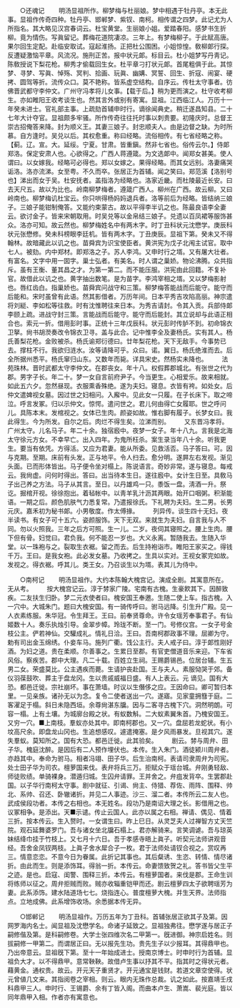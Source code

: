<!-- { "loadSidebar": true } -->


　　○还魂记 
　　明汤显祖所作。柳梦梅与杜丽娘。梦中相遇于牡丹亭。本无此事。显祖作传奇四种。牡丹亭、邯郸梦、紫钗、南柯。相传谓之四梦。此记尤为人所指名。其大略见汉宫春词云。杜宝黄堂。生丽娘小姐。爱踏春阳。感梦书生折柳。竟为情伤。写眞留记。葬梅花道院凄凉。三年上。有梦梅柳子。于此赋高唐。果尔回生定配。赴临安取试。寇起淮扬。正把杜公围困。小姐惊惶。敎柳郞行探。反遭疑激恼平章。风流况。施刑正苦。报中状元郞。标目云。杜小姐梦写丹靑记。陈敎授说下梨花枪。柳秀才偷载回生女。杜平章刁打状元郞。首尾粗俱于此。其惊梦、寻梦、写眞、悼殇、冥判、拾画、玩眞、幽媾、冥誓、回生、折寇、闹宴、硬拷、圆驾等折。流传众口。莫不艳称。皆系虚空结构。自序云。传杜太守事者。彷佛晋武都守李仲文。广州守冯孝将儿女事。【载于后。】稍为更而演之。杜守收考柳生。亦如睢阳王收考谈生也。然其言外或别有寄寓。显祖。江西临江人。万历十一年癸未进士。官礼部主事。上疏劾首辅申时行。谪徐闻典史。稍迁遂昌知县。二十七年大计夺官。显祖颇多牢骚。所作传奇往往托时事以刺贵要。初隆庆时。总督王崇古招俺答来降。封为顺义王。其妻三娘子。封忠顺夫人。由是边督之缺。为时所慕。自方逢时。吴兑以后。其权愈重。称曰经略。流俗相传。有七省经略之称。【蓟。辽。宣。大。延绥。宁夏。甘肃。皆重鎭。然非七省也。俗传云尔。】侍郞郑洛。保定安肃人也。心欲得之。广西人蒋遵箴。为文选郞中。闻郑女甚美。使人谓曰。以女嫁我。经略可必得也。郑以女嫁之。果得经略。而其女远别。洛妻痛哭诟洛。洛亦流涕。女至粤。不久而卒。张居正为首辅。闻之笑曰。郑范溪【洛别号也】涕出而女于吴。杜安抚者。盖指洛为经略也。洛家近畿。而杜陵最近长安。曰去天尺五。故以为比也。岭南柳梦梅者。遵箴广西人。柳州在广西。故云柳。又曰岭南也。柳梦梅讥杜宝云。你只哄得杨妈妈退兵者。洛等前后为经略。皆结纳三娘子。三娘子能钳制俺答。又能约束蒙古。故以平得李半讥之也。陈最良语李全妻云。欲讨金子。皆来宋朝取用。时吴兑等以金帛结三娘子。兑遗以百凤裙等服饰甚众。洛亦可知。故云然也。柳梦梅姓名中有两木字。时丁丑科状元沈懋学。庚辰科状元张懋修。癸未科榜眼李廷机。皆有两木字。丁丑庚辰。显祖下第。癸未又不得翰林。故暗藏此以讥之也。苗舜宾为识宝使臣者。黄洪宪为戊子北闱主试官。取中七人。被劾。内中郑材。即郑洛之子。苏人李鸿。又申时行之壻。又有屠大壮者。有富名。文字中用一囡字。巢士弘者。有美名。时人谓之巢娇。物论沸腾。众共指斥。虽有王衡、董其昌之才。为第一第二。而不能压服。洪宪由此回籍。不复补官。故借此以讥之也。黄字抽出数笔。是为苗字。李鸿宰相之壻。又以梦梅影射也。唇红齿白。指巢娇也。苗舜宾问战守和三策。柳梦梅答能战而后能守。能守而后能和。宋时虽曾有此语。然其影借者。万历年间。日本平秀吉攻陷高丽。神宗遣将刘綎、李如松等往救。时有沈惟聘往来日本。为秀吉请封。令其入贡。兵部侍郞李颐上疏。进战守封三策。言能战而后能守。能守而后能封。其立说却与此语正相合也。索元一折。借用彭时事。正统十三年戊辰科。状元彭时传胪不到。初命锦衣卫拏。尙书胡濙奏改令锦衣卫寻。盖与此合。记中惟李全及妻杨氏。实有其人。杨氏善梨花枪。金败被杀。杨氏谕郑衍德曰。廿年梨花枪。天下无敌手。今事势已去。撑柱不行。我欲归涟水。汝等请降可乎。众曰。诺。翼日。杨氏绝淮而去。后全所据州悉平。杨氏窜归山东。又数年而毙。详具宋史。然杨实未降也。 
　　法苑珠林。晋时武都太守李仲文。在郡丧女。年十八。权假葬郡城北。有张世之代为郡。男字子长。年二十。梦一女自言前府尹子。今当更生。心相爱乐。故来相就。如此五六夕。忽然昼现。衣服熏香殊绝。遂为夫妇。寝息。衣皆有袴。如处女。后仲文遣婢视女墓。因过世之妇相问。入廨中。见此女一只履。在子长床下。取之啼泣。呼言发冢。归以示仲文。惊愕。遣问世之。君儿何由得亡女履耶。世之呼问儿。具陈本末。发棺视之。女体已生肉。颜姿如故。惟右脚有履子。长梦女曰。我此得生。今为所发。自尔之后。肉烂不得生矣。泣涕而别。 
　　又东晋冯孝将。广州太守。儿名马子。年二十余。独宿廏中。夜梦一女子。年十八九。言我是北海太守徐元方女。不幸早亡。出入四年。为鬼所枉杀。案生录当年八十余。听我更生。要当有依凭。方得活。又应为君妻。能从所委。见救活否。马子答曰。可。因与克期。至期。床前有头发。正与地平。令人扫去。愈分明。遂屛左右发视。渐见头面。已而形体皆出。马子便令坐对榻上。陈说语言。奇妙非常。遂与寝息。每戒云。我尙虚。问何时得出。答曰。出当待本生日。遂往廏中。女计生日至。具敎马子出己养之方法。马子从其言。至日。以丹雄鸡一只。黍饭一盘。淸酒一升。祭讫。掘棺开视。徐徐抱出。着毡帐中。以靑羊乳汁沥其两眼。始开口咽粥。积渐能语。一期之后。颜色肌肤气力悉复常。乃遣报徐氏。下礼聘为夫妇。生二男。长男元庆。嘉禾初为秘书郞。小男敬度。作太傅掾。 
　　列异传。谈生四十无妇。夜半读书。有女子可十五六。姿颜服饰。天下无双。来就生为夫妇。自言我与人不同。勿以火照我。三年之后方可照。生一儿。二岁。夜伺其寝照之。腰上生肉。腰下但有骨。妇觉曰。君负我。何不能忍一岁也。大义永离。暂随我去。生随入华堂。以一珠袍与之。裂取生衣裾。留之而去。后生持袍诣市。睢阳王家买之。得钱千万。王曰。是我女袍。此必发女墓。乃收拷之。生具以实对。王视女冢完如故。发视之。得衣裾。呼其儿。类王女。乃召谈生以为壻。表其儿为侍中。 


　　○南柯记 
　　明汤显祖作。大约本陈翰大槐宫记。演成全剧。其寓意所在。无从考。 
　　按大槐宫记云。淳于棼家广陵。宅南有古槐。生豪飮其下。因醉致疾。二友扶生归卧。梦二元衣使者曰。槐安国王奉邀。生随二使上车。指古槐。入一穴中。大城朱门。题曰大槐安国。有一骑传呼曰。驸马远降。引生升广殿。见一人衣素练服。朱华冠。令生拜王。王曰。前奉贤尊命。许令女瑶芳奉事君子。有仙姬数十人。奏乐执烛引导。金翠步幛。玲珑不断。至一门。号修仪宫。一女子号金枝公主。俨若神仙。交驩成礼。情礼日洽。王曰。吾南柯郡政事不理。屈卿为守。勅有司出金玉绵绣。仆妾车马。施列广衢。饯公主行。夫人戒子曰。淳于郞性刚好酒。为妇之道。贵在柔顺。尔善事之。生累日至郡。有官吏僧道音乐来迎。下车省风俗。察疾苦。郡中大理。凡二十载。百姓立生祠。王赐爵锡邑。位居台辅。生五男二女。荣盛莫比。公主遇疾而薨。生请护丧赴国。王与夫人。素服恸哭于郊。备仪羽葆鼓吹、葬主于盘龙冈。生以贵戚威福日盛。有人上表云。元 谪见。国有大恐。都邑迁徙。宗社崩坏。事在萧墙。时议以生僭侈之应。王因命曰。卿可暂归本里。一见亲族。诸孙无以为念。复令二使者送出一穴。遂寤。见家童拥篲于庭。二客濯足于榻。斜日未隐西垣。余尊尙湛东牖。因与二客寻古槐下穴。洞然明朗。可容一榻。上有土壤。为城廓台殿之状。有蚁数斛。二大蚁素翼朱首。乃槐安国王。又穷一穴。■上南枝。羣蚁亦处其中。即南柯郡也。又一穴。盘屈若龙蛇状。有小坟高尺余。即盘龙山冈也。生追想感叹。遽遣掩塞。是夕风雨暴发。旦视其穴。遂失羣蚁。莫知所之。国有大恐。都邑迁徙。此其验矣。 
　　剧云。棼与周弁、田子华。槐庭沈醉。是因后有二人预作埋伏也。本传。生入朱门。酒徒颍川周弁者。亦趋其中。奉命为驸马。相者冯翊、田子华。后生治南柯。表请司隶周弁为司宪。处士田子华为司农。檀萝国来伐。表弁将兵三万。拒赋众于瑶台城。弁刚勇轻敌、师徒败绩。单骑裸身。潜遁归城。生囚弁请罪。王并舍之。弁疽发背卒。生罢郡赴国。以子华行南柯太守事。剧中就征、引谒、尙主、侍猎、荐佐、雨阵、围释、帅北、系帅、召还、卧辙诸折。并见二人事迹。沙三、溜二者。本传所云二友人也。武成侯段功者。本传之右相也。本无姓名。段功乃是南诏大理之长。影借用之也。议冢相争。是添出。天■示谴。传止云国人。此亦以属之右相。禅请、偶见、情着三折。按本传云。生入赘时。一女谓生曰。昨上巳日。从灵芝夫人过禅智方丈天竺院。观石延舞婆罗门。吾与诸女坐北牖石榻上。君亦解骑来。言笑调谑。吾与琼英妹结绛巾挂于竹枝上。又七月十六日。吾于孝感寺晤上眞子。听契元法师讲观音经。吾舍金凤钗两枝。上眞子舍水犀合子一枚。君于法师处请钗合视之。赏叹再三。情意恋恋。不意今日为眷属。此折记其事也。其后粲诱、生恣、转情、情尽诸折。由此而生。则是添饰耳。得翁一折。本传云。命妻馈致贺之礼。答书皆父生平之迹。是也。启寇、闺警、围释三折。本传云。有檀萝国者。来伐是郡。王命生训将练师以征之。周弁拒贼而败。贼亦收辎重铠甲而还。剧云檀萝四太子欲聘瑶芳为妻。此系添饰。建水陆道场七七。烧指连心。普度檀萝大槐。并生天界。法师指点。立地成佛。此系增饰收场。余悉据本传无异。 


　　○邯郸记 
　　明汤显祖作。万历五年为丁丑科。首辅张居正欲其子及第。因网罗海内名士。闻显祖及沈懋学名。命诸子延致之。显祖独弗往。懋学遂与居正子嗣修偕及第。是科嗣修卷。大学士张四维次名二甲第一。旣进御。神宗启姓名。则拔嗣修一甲第二。而谓居正曰。无以报先生功。贵先生子以少报耳。其得鼎甲也。乃出帝意云。显祖旣下第。至十一年始成进士。授南京博士。时申时行为首辅。显祖负大才。以不得鼎甲。意常鞅鞅。故借卢生事以抒其不平。指其时之得状元者。藉黄金。通权贵。故云。开元天子重贤才。开元通宝是钱财。若道文章空使得。状元曾値几文来。其指阅卷之宰相。则云。眼内无珠作总裁。讥之如此。按嘉靖壬戌科鼎甲三人。申时行、王锡爵、余有丁皆入阁。而曲本卢生、萧嵩、裴光庭。皆以同年鼎甲入相。作者亦有寓意也。 
